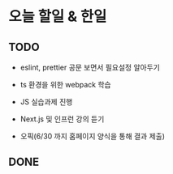# 오늘 할일 & 한일

## TODO

- eslint, prettier 공문 보면서 필요설정 알아두기

- ts 환경을 위한 webpack 학습

- JS 실습과제 진행

- Next.js 및 인프런 강의 듣기

- 오픽(6/30 까지 홈페이지 양식을 통해 결과 제출)

## DONE
